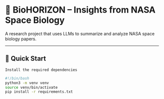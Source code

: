 
# 🧠 BioHORIZON – Insights from NASA Space Biology

A research project that uses LLMs to summarize and analyze NASA space biology papers.

---

## 🚀 Quick Start

    Install the required dependencies
```bash
#!/bin/bash
python3 -m venv venv
source venv/bin/activate
pip install -r requirements.txt
```
